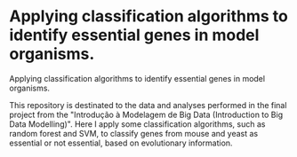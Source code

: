 # Applying classification algorithms to identify essential genes in model organisms.
Applying classification algorithms to identify essential genes in model organisms. 


This repository is destinated to the data and analyses performed in the final project from the "Introdução à Modelagem de Big Data (Introduction to Big Data Modelling)".
Here I apply some classification algorithms, such as random forest and SVM, to classify genes from mouse and yeast as essential or not essential, based on evolutionary information. 
